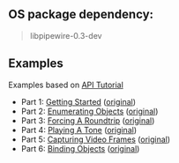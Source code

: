 ## OS package dependency:

> libpipewire-0.3-dev

## Examples
Examples based on [API Tutorial
](https://docs.pipewire.org/page_tutorial.html)

- Part 1: [Getting Started](tutorial1.py) ([original](https://docs.pipewire.org/page_tutorial1.html))
- Part 2: [Enumerating Objects](tutorial2.py) ([original](https://docs.pipewire.org/page_tutorial2.html))
- Part 3: [Forcing A Roundtrip](tutorial3.py) ([original](https://docs.pipewire.org/page_tutorial3.html))
- Part 4: [Playing A Tone](tutorial4.py) ([original](https://docs.pipewire.org/page_tutorial4.html))
- Part 5: [Capturing Video Frames](tutorial5.py) ([original](https://docs.pipewire.org/page_tutorial5.html))
- Part 6: [Binding Objects](tutorial6.py) ([original](https://docs.pipewire.org/page_tutorial6.html))
